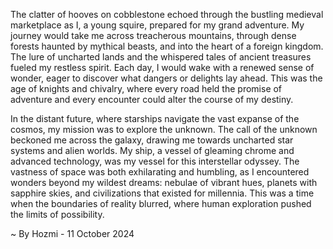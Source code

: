 
The clatter of hooves on cobblestone echoed through the bustling medieval marketplace as I, a young squire, prepared for my grand adventure. My journey would take me across treacherous mountains, through dense forests haunted by mythical beasts, and into the heart of a foreign kingdom. The lure of uncharted lands and the whispered tales of ancient treasures fueled my restless spirit. Each day, I would wake with a renewed sense of wonder, eager to discover what dangers or delights lay ahead. This was the age of knights and chivalry, where every road held the promise of adventure and every encounter could alter the course of my destiny.

In the distant future, where starships navigate the vast expanse of the cosmos, my mission was to explore the unknown. The call of the unknown beckoned me across the galaxy, drawing me towards uncharted star systems and alien worlds. My ship, a vessel of gleaming chrome and advanced technology, was my vessel for this interstellar odyssey. The vastness of space was both exhilarating and humbling, as I encountered wonders beyond my wildest dreams: nebulae of vibrant hues, planets with sapphire skies, and civilizations that existed for millennia. This was a time when the boundaries of reality blurred, where human exploration pushed the limits of possibility. 

~ By Hozmi - 11 October 2024

